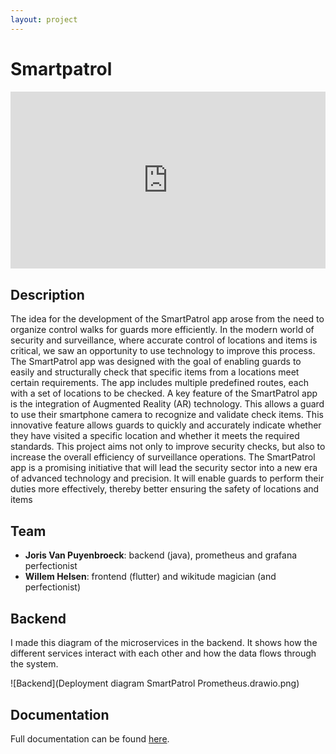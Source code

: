 ```yaml
--- 
layout: project
---
```



# Smartpatrol

<div style="position: relative; padding-bottom: 56.25%; margin-bottom: 30px; height: 0; overflow: hidden;">
  <iframe style="position: absolute; top:0; left: 0; width: 100%; height: 100%;" src="https://www.youtube.com/embed/CSnN-jPZB6c" frameborder="0" allow="accelerometer; autoplay; clipboard-write; encrypted-media; gyroscope; picture-in-picture" allowfullscreen></iframe>
</div>

## Description
The idea for the development of the SmartPatrol app arose from the need to organize control walks for guards more efficiently. In the modern world of security and surveillance, where accurate control of locations and items is critical, we saw an opportunity to use technology to improve this process.
The SmartPatrol app was designed with the goal of enabling guards to easily and structurally check that specific items from a locations meet certain requirements. The app includes multiple predefined routes, each with a set of locations to be checked.
A key feature of the SmartPatrol app is the integration of Augmented Reality (AR) technology. This allows a guard to use their smartphone camera to recognize and validate check items. This innovative feature allows guards to quickly and accurately indicate whether they have visited a specific location and whether it meets the required standards.
This project aims not only to improve security checks, but also to increase the overall efficiency of surveillance operations. The SmartPatrol app is a promising initiative that will lead the security sector into a new era of advanced technology and precision. It will enable guards to perform their duties more effectively, thereby better ensuring the safety of locations and items

## Team
- **Joris Van Puyenbroeck**: backend (java), prometheus and grafana perfectionist
- **Willem Helsen**: frontend (flutter) and wikitude magician (and perfectionist)

## Backend

I made this diagram of the microservices in the backend. It shows how the different services interact with each other and how the data flows through the system.

![Backend](Deployment diagram SmartPatrol Prometheus.drawio.png)

## Documentation

<p>Full documentation can be found <a href="https://clever-churros-6941e3.netlify.app/" target="_blank">here</a>.</p>
